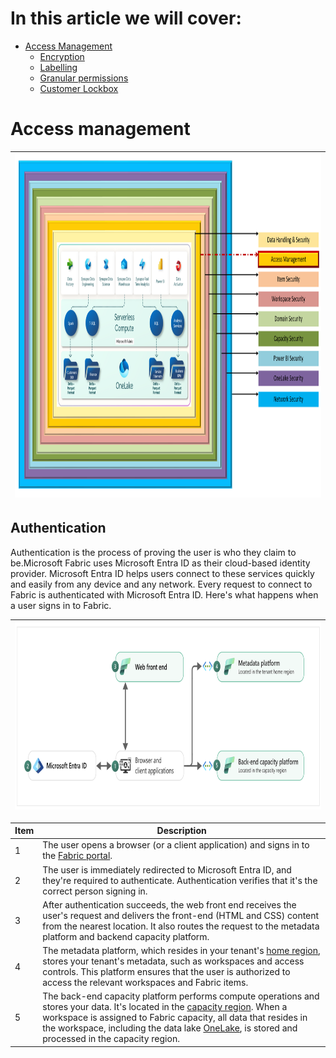 # In this article we will cover:

* [Access Management](#access-management)
  * [Encryption](#encryption)
  * [Labelling](#labelling)
  * [Granular permissions](#granular-permissions)
  * [Customer Lockbox](#customer-lockbox)

# Access management

|<img src='/Assests/Security/Media/AccessLayer.PNG' width='1000' height='550'>|
| ----------- | 

## Authentication

Authentication is the process of proving the user is who they claim to be.Microsoft Fabric uses Microsoft Entra ID as their cloud-based identity provider. Microsoft Entra  ID helps users connect to these services quickly and easily from any device and any network. Every request to connect to Fabric is authenticated with Microsoft Entra ID. Here's what happens when a user signs in to Fabric.

|<img src='/Assests/Security/Media/UserSignIn.PNG' width='650' height='300'>|
| ----------- |

| **Item** | **Description** |
| --- | --- |
| 1 | The user opens a browser (or a client application) and signs in to the [Fabric portal](https://app.fabric.microsoft.com/). |
| 2 | The user is immediately redirected to Microsoft Entra ID, and they're required to authenticate. Authentication verifies that it's the correct person signing in. |
| 3 | After authentication succeeds, the web front end receives the user's request and delivers the front-end (HTML and CSS) content from the nearest location. It also routes the request to the metadata platform and backend capacity platform. |
| 4 | The metadata platform, which resides in your tenant's [home region](../admin/find-fabric-home-region.md), stores your tenant's metadata, such as workspaces and access controls. This platform ensures that the user is authorized to access the relevant workspaces and Fabric items. |
| 5 | The back-end capacity platform performs compute operations and stores your data. It's located in the [capacity region](../admin/service-admin-premium-multi-geo.md). When a workspace is assigned to Fabric capacity, all data that resides in the workspace, including the data lake [OneLake](../onelake/onelake-overview.md), is stored and processed in the capacity region. |